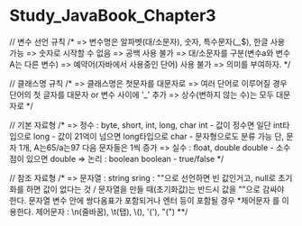 # Study_JavaBook_Chapter3

//	변수 선언 규칙
	/*
	 	=> 변수명은 알파벳(대/소문자), 숫자, 특수문자(_,$), 한글 사용 가능
	 	=> 숫자로 시작할 수 없음
	 	=> 공백 사용 불가
	 	=> 대/소문자를 구분(변수a와 변수A는 다른 변수)
	 	=> 예약어(자바에서 사용중인 단어) 사용 불가
	 	=> 의미를 부여하자.
	 */
	
//	클래스명 규칙
	/*
	 	=> 클래스명은 첫문자를 대문자로
	 	=> 여러 단어로 이루어질 경우 단어의 첫 글자를 대문자 or 변수 사이에 '_' 추가
	 	=> 상수(변하지 않는 수)는 모두 대문자로
	 */
	
//	기본 자료형
	/*
	 	=> 정수 : byte, short, int, long, char
	 		int - 값이 정수면 일단 int타입으로
	 		long - 값이 21억이 넘으면 long타입으로
	 		char - 문자형으로도 분류 가능 단, 문자 1개, A는65/a는97 다음 문자들은 1씩 증가
	 	=> 실수 : float, double
	 		double - 소수점이 있으면 double
	 	=> 논리 : boolean
	 		boolean - true/false
	  */
	
//	참조 자료형
	/*
		=> 문자열 : string
			sring : ""으로 선언하면 빈 값인거고, null로 초기화를 하면 값이 없다는 것 / 문자열을 만들 때(초기화값)는 반드시 값을 ""으로 감싸야 한다.
					문자열 변수 안에 쌍다옴표가 포함되거나 엔터 등이 포함될 경우 *제어문자 를 이용한다.
			제어문자 : \n(줄바꿈), \t(탭), \\(\), \'('), \"(")
	 **/
	
